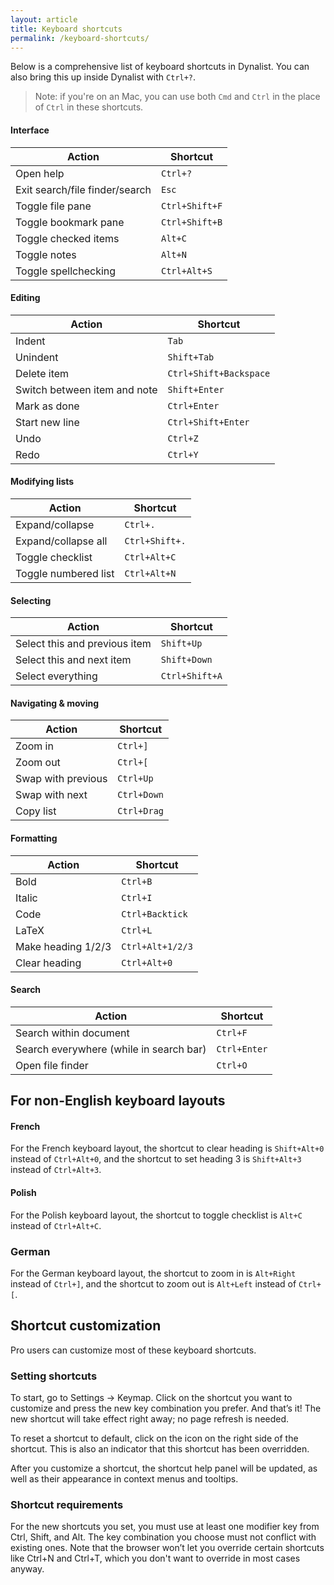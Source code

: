 ```yaml
---
layout: article
title: Keyboard shortcuts
permalink: /keyboard-shortcuts/
---
```


Below is a comprehensive list of keyboard shortcuts in Dynalist. You can also bring this up inside Dynalist with `Ctrl+?`.

> Note: if you're on an Mac, you can use both `Cmd` and `Ctrl` in the place of `Ctrl` in these shortcuts.

#### Interface

| Action                         | Shortcut           |
|--------------------------------|--------------------|
| Open help                      | `Ctrl+?`           |
| Exit search/file finder/search | `Esc`              |
| Toggle file pane               | `Ctrl+Shift+F`     |
| Toggle bookmark pane           | `Ctrl+Shift+B`     |
| Toggle checked items           | `Alt+C`            |
| Toggle notes                   | `Alt+N`            |
| Toggle spellchecking           | `Ctrl+Alt+S`       |


#### Editing

| Action                       | Shortcut               |
|------------------------------|------------------------|
| Indent                       | `Tab`                  |
| Unindent                     | `Shift+Tab`            |
| Delete item                  | `Ctrl+Shift+Backspace` |
| Switch between item and note | `Shift+Enter`          |
| Mark as done                 | `Ctrl+Enter`           |
| Start new line               | `Ctrl+Shift+Enter`     |
| Undo                         | `Ctrl+Z`               |
| Redo                         | `Ctrl+Y`               |


#### Modifying lists

| Action               | Shortcut       |
|----------------------|----------------|
| Expand/collapse      | `Ctrl+.`       |
| Expand/collapse all  | `Ctrl+Shift+.` |
| Toggle checklist     | `Ctrl+Alt+C`   |
| Toggle numbered list | `Ctrl+Alt+N`   |


#### Selecting

| Action                        | Shortcut       |
|-------------------------------|----------------|
| Select this and previous item | `Shift+Up`     |
| Select this and next item     | `Shift+Down`   |
| Select everything             | `Ctrl+Shift+A` |


#### Navigating & moving

| Action             | Shortcut    |
|--------------------|-------------|
| Zoom in            | `Ctrl+]`    |
| Zoom out           | `Ctrl+[`    |
| Swap with previous | `Ctrl+Up`   |
| Swap with next     | `Ctrl+Down` |
| Copy list          | `Ctrl+Drag` |


#### Formatting

| Action             | Shortcut         |
|--------------------|------------------|
| Bold               | `Ctrl+B`         |
| Italic             | `Ctrl+I`         |
| Code               | `Ctrl+Backtick`  |
| LaTeX              | `Ctrl+L`         |
| Make heading 1/2/3 | `Ctrl+Alt+1/2/3` |
| Clear heading      | `Ctrl+Alt+0`     |


#### Search

| Action                                  | Shortcut     |
|-----------------------------------------|--------------|
| Search within document                  | `Ctrl+F`     |
| Search everywhere (while in search bar) | `Ctrl+Enter` |
| Open file finder                        | `Ctrl+O`     |

## For non-English keyboard layouts

#### French

For the French keyboard layout, the shortcut to clear heading is `Shift+Alt+0` instead of `Ctrl+Alt+0`, and the shortcut to set heading 3 is `Shift+Alt+3` instead of `Ctrl+Alt+3`.

#### Polish

For the Polish keyboard layout, the shortcut to toggle checklist is `Alt+C` instead of `Ctrl+Alt+C`.

### German

For the German keyboard layout, the shortcut to zoom in is `Alt+Right` instead of `Ctrl+]`, and the shortcut to zoom out is `Alt+Left` instead of `Ctrl+[`.

## Shortcut customization

Pro users can customize most of these keyboard shortcuts.

### Setting shortcuts

To start, go to Settings → Keymap. Click on the shortcut you want to customize and press the new key combination you prefer. And that’s it! The new shortcut will take effect right away; no page refresh is needed.

To reset a shortcut to default, click on the icon on the right side of the shortcut. This is also an indicator that this shortcut has been overridden.

After you customize a shortcut, the shortcut help panel will be updated, as well as their appearance in context menus and tooltips.

### Shortcut requirements

For the new shortcuts you set, you must use at least one modifier key from Ctrl, Shift, and Alt. The key combination you choose must not conflict with existing ones. Note that the browser won’t let you override certain shortcuts like Ctrl+N and Ctrl+T, which you don't want to override in most cases anyway.